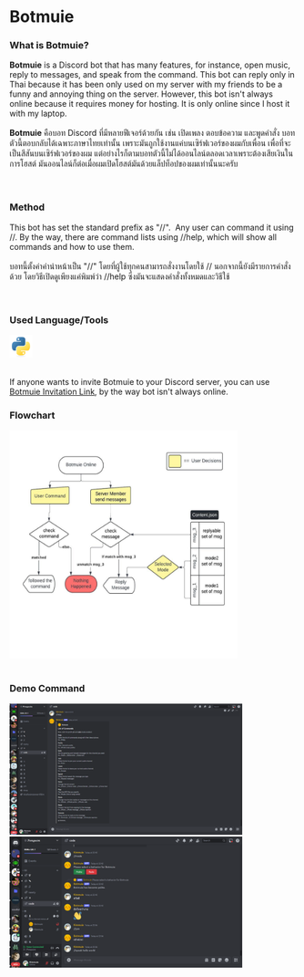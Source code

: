 # Botmuie

### What is Botmuie?
**Botmuie** is a Discord bot that has many features, for instance, open music, reply to messages, and speak from the command. This bot can reply only in Thai because it has been only used on my server with my friends to be a funny and annoying thing on the server. However, this bot isn't always online because it requires money for hosting. It is only online since I host it with my laptop.
<br>  
**Botmuie** คือบอท Discord ที่มีหลายฟีเจอร์ด้วยกัน เช่น เปิดเพลง ตอบข้อความ และพูดคำสั่ง บอทตัวนี้ตอบกลับได้เฉพาะภาษาไทยเท่านั้น เพราะมันถูกใช้งานแค่บนเซิร์ฟเวอร์ของผมกับเพื่อน เพื่อที่จะเป็นสีสันบนเซิร์ฟเวอร์ของผม แต่อย่างไรก็ตามบอทตัวนี้ไม่ได้ออนไลน์ตลอดเวลาเพราะต้องเสียเงินในการโฮสต์ มันออนไลน์ก็ต่อเมื่อผมเปิดโฮสต์มันด้วยแล็ปท็อปของผมเท่านั้นนะครับ
<br>
<br>
<br>
### Method
This bot has set the standard prefix as "//".  Any user can command it using //. By the way, there are command lists using //help, which will show all commands and how to use them.
<br>  
บอทนี้ตั้งค่าคำนำหน้าเป็น "//" โดยที่ผู้ใช้ทุกคนสามารถสั่งงานโดยใช้ // นอกจากนี้ยังมีรายการคำสั่งด้วย โดยวิธีเปิดดูเพียงแค่พิมพ์ว่า //help ซึ่งมันจะแสดงคำสั่งทั้งหมดและวิธีใช้
<br>
<br>
<br>

### Used Language/Tools
<div>
  <img src="https://github.com/devicons/devicon/blob/master/icons/python/python-original.svg" title="Python"width="40" height="40"/>&nbsp;
</div>
<br>  

If anyone wants to invite Botmuie to your Discord server, you can use [Botmuie Invitation Link](https://discord.com/api/oauth2/authorize?client_id=1208700289948065845&permissions=8&scope=bot), by the way bot isn't always online.

### Flowchart 
<div>
  <img src="./illustration/Flowchart.jpeg"  title="Flowchart"width="400" height="400"/>
</div>
<br>  

### Demo Command
<div>
  <img src="./illustration/UI1.png"  title="UI" height="230"/>
  <img src="./illustration/UI2.png"  title="UI" height="230"/>
</div>


